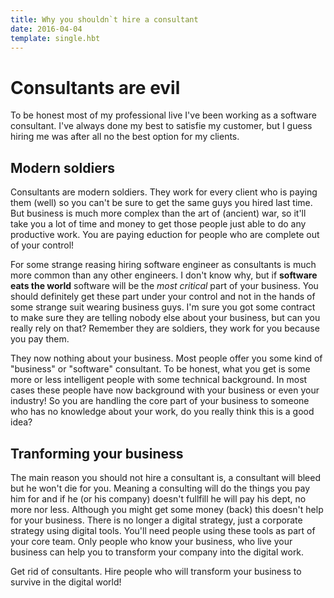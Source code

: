```yaml
---
title: Why you shouldn`t hire a consultant
date: 2016-04-04
template: single.hbt
---
```

# Consultants are evil

To be honest most of my professional live I've been working as a software consultant. I've always done my best to satisfie my customer, but I guess hiring me was after all no the best option for my clients.

## Modern soldiers

Consultants are modern soldiers. They work for every client who is paying them (well) so you can't be sure to get the same guys you hired last time. But business is much more complex than the art of (ancient) war, so it'll take you a lot of time and money to get those people just able to do any productive work. You are paying eduction for people who are complete out of your control!

For some strange reasing hiring software engineer as consultants is much more common than any other engineers. I don't know why, but if __software eats the world__ software will be the _most critical_ part of your business. You should definitely get these part under your control and not in the hands of some strange suit wearing business guys. I'm sure you got some contract to make sure they are telling nobody else about your business, but can you really rely on that? Remember they are soldiers, they work for you because you pay them.

They now nothing about your business. Most people offer you some kind of "business" or "software" consultant. To be honest, what you get is some more or less intelligent people with some technical background. In most cases these people have now background with your business or even your industry! So you are handling the core part of your business to someone who has no knowledge about your work, do you really think this is a good idea?

## Tranforming your business

The main reason you should not hire a consultant is, a consultant will bleed but he won't die for you. Meaning a consulting will do the things you pay him for and if he (or his company) doesn't fullfill he will pay his dept, no more nor less. Although you might get some money (back) this doesn't help for your business. There is no longer a digital strategy, just a corporate strategy using digital tools. You'll need people using these tools as part of your core team. Only people who know your business, who live your business can help you to transform your company into the digital work.

Get rid of consultants.  Hire people who will transform your business to survive in the digital world!